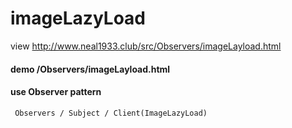 # imageLazyLoad
view http://www.neal1933.club/src/Observers/imageLayload.html
#### demo /Observers/imageLayload.html
#### use Observer pattern 
     Observers / Subject / Client(ImageLazyLoad)

